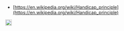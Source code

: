 
- [https://en.wikipedia.org/wiki/Handicap_principle](https://en.wikipedia.org/wiki/Handicap_principle)

<img src='https://scrapbox.io/api/pages/nishio/en/icon' alt='en.icon' height="19.5"/>